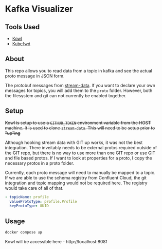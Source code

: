 # Kafka Visualizer

## Tools Used

- [Kowl](https://github.com/cloudhut/kowl)
- [Kubefwd](https://github.com/txn2/kubefwd)

## About

This repo allows you to read data from a topic in kafka and see the actual proto message in JSON form.

The protobuf messages from [stream-data](https://github.com/FigureTechnologies/stream-data).
If you want to declare your own messages for topics, you will add them to the `proto` folder. 
However, both the filesystem and git can not currently be enabled together.

## Setup

~~Kowl is setup to use a `GITHUB_TOKEN` environment variable from the HOST machine.
It is used to clone `stream-data`.
This will need to be setup prior to "up"ing~~

Although hooking stream data with GIT up works, it was not the best integration.
There inveitably needs to be external protos required outside of the GIT repo, but there is no way to use more than one GIT repo or use GIT and file based protos.
If I want to look at properties for a proto, I copy the necessary protos in a proto folder.

Currently, each proto message will need to manually be mapped to a topic.
If we are able to use the schema registry from Confluent Cloud, the git integration and topic mapping would not be required here.
The registry would take care of all of that.

```yaml
- topicName: profile
  valueProtoType: profile.Profile
  keyProtoType: UUID
```

## Usage

```sh
docker compose up
```

Kowl will be accessible here - http://localhost:8081
